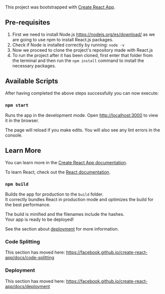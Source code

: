This project was bootstrapped with [Create React App](https://github.com/facebook/create-react-app).

## Pre-requisites

1. First we need to install Node.js https://nodejs.org/es/download/ as we are going to use npm to install React.js packages.
2. Check if Node is installed correctly by running: `node -v`
3. Now we proceed to clone the project's repository made with React.js
4. To run the project after it has been cloned, first enter that folder from the terminal and then run the `npm install` command to install the necessary packages.

## Available Scripts

After having completed the above steps successfully you can now execute:

### `npm start`

Runs the app in the development mode. Open [http://localhost:3000](http://localhost:3000) to view it in the browser.

The page will reload if you make edits. You will also see any lint errors in the console.

## Learn More

You can learn more in the [Create React App documentation](https://facebook.github.io/create-react-app/docs/getting-started).

To learn React, check out the [React documentation](https://reactjs.org/).

### `npm build`

Builds the app for production to the `build` folder.<br />
It correctly bundles React in production mode and optimizes the build for the best performance.

The build is minified and the filenames include the hashes.<br />
Your app is ready to be deployed!

See the section about [deployment](https://facebook.github.io/create-react-app/docs/deployment) for more information.

### Code Splitting

This section has moved here: https://facebook.github.io/create-react-app/docs/code-splitting

### Deployment

This section has moved here: https://facebook.github.io/create-react-app/docs/deployment
